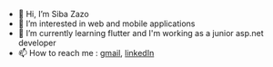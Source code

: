 - 👋 Hi, I’m Siba Zazo
- 👀 I’m interested in web and mobile applications
- 🌱 I’m currently learning flutter and I'm working as a junior asp.net developer
- 📫 How to reach me : [gmail](siba.m.zazo@gmail.com), [linkedIn](https://www.linkedin.com/in/siba-zazo/)

<!---
siba36/siba36 is a ✨ special ✨ repository because its `README.md` (this file) appears on your GitHub profile.
You can click the Preview link to take a look at your changes.
--->
